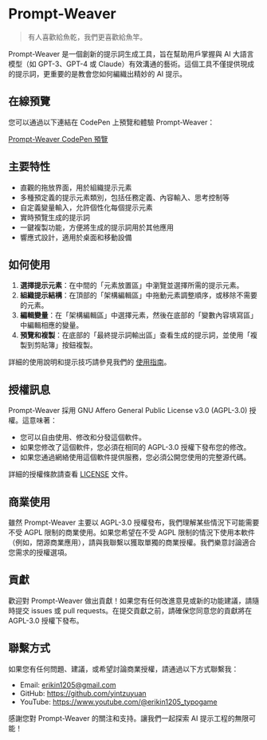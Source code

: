 # Prompt-Weaver

> 有人喜歡給魚乾，我們更喜歡給魚竿。

Prompt-Weaver 是一個創新的提示詞生成工具，旨在幫助用戶掌握與 AI 大語言模型（如 GPT-3、GPT-4 或 Claude）有效溝通的藝術。這個工具不僅提供現成的提示詞，更重要的是教會您如何編織出精妙的 AI 提示。

## 在線預覽

您可以通過以下連結在 CodePen 上預覽和體驗 Prompt-Weaver：

[Prompt-Weaver CodePen 預覽](https://codepen.io/erikyin/pen/mdZbBZq)

## 主要特性

- 直觀的拖放界面，用於組織提示元素
- 多種預定義的提示元素類別，包括任務定義、內容輸入、思考控制等
- 自定義變量輸入，允許個性化每個提示元素
- 實時預覽生成的提示詞
- 一鍵複製功能，方便將生成的提示詞用於其他應用
- 響應式設計，適用於桌面和移動設備

## 如何使用

1. **選擇提示元素**：在中間的「元素放置區」中瀏覽並選擇所需的提示元素。
2. **組織提示結構**：在頂部的「架構編輯區」中拖動元素調整順序，或移除不需要的元素。
3. **編輯變量**：在「架構編輯區」中選擇元素，然後在底部的「變數內容填寫區」中編輯相應的變量。
4. **預覽和複製**：在底部的「最終提示詞輸出區」查看生成的提示詞，並使用「複製到剪貼簿」按鈕複製。

詳細的使用說明和提示技巧請參見我們的 [使用指南](USAGE_GUIDE.md)。

## 授權訊息

Prompt-Weaver 採用 GNU Affero General Public License v3.0 (AGPL-3.0) 授權。這意味著：

- 您可以自由使用、修改和分發這個軟件。
- 如果您修改了這個軟件，您必須在相同的 AGPL-3.0 授權下發布您的修改。
- 如果您通過網絡使用這個軟件提供服務，您必須公開您使用的完整源代碼。

詳細的授權條款請查看 [LICENSE](LICENSE) 文件。

## 商業使用

雖然 Prompt-Weaver 主要以 AGPL-3.0 授權發布，我們理解某些情況下可能需要不受 AGPL 限制的商業使用。如果您希望在不受 AGPL 限制的情況下使用本軟件（例如，閉源商業應用），請與我聯繫以獲取單獨的商業授權。我們樂意討論適合您需求的授權選項。

## 貢獻

歡迎對 Prompt-Weaver 做出貢獻！如果您有任何改進意見或新的功能建議，請隨時提交 issues 或 pull requests。在提交貢獻之前，請確保您同意您的貢獻將在 AGPL-3.0 授權下發布。

## 聯繫方式

如果您有任何問題、建議，或希望討論商業授權，請通過以下方式聯繫我：

- Email: erikin1205@gmail.com
- GitHub: https://github.com/yintzuyuan
- YouTube: https://www.youtube.com/@erikin1205_typogame

感謝您對 Prompt-Weaver 的關注和支持。讓我們一起探索 AI 提示工程的無限可能！
